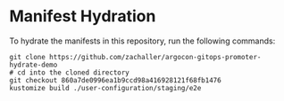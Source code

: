# Manifest Hydration

To hydrate the manifests in this repository, run the following commands:

```shell
git clone https://github.com/zachaller/argocon-gitops-promoter-hydrate-demo
# cd into the cloned directory
git checkout 860a7de0996ea1b9ccd98a416928121f68fb1476
kustomize build ./user-configuration/staging/e2e
```
